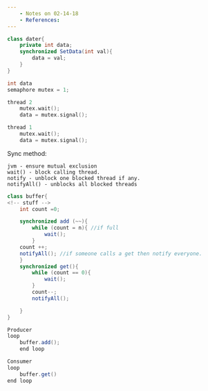 ```yaml
---
    - Notes on 02-14-18
    - References:
---
```

```java
class dater{
    private int data;
    synchronized SetData(int val){
        data = val;
    }
}
```
```c
int data
semaphore mutex = 1;

thread 2
    mutex.wait();
    data = mutex.signal();

thread 1
    mutex.wait();
    data = mutex.signal();
```

Sync method:

    jvm - ensure mutual exclusion
    wait() - block calling thread.
    notify - unblock one blocked thread if any.
    notifyAll() - unblocks all blocked threads

``` java
class buffer{
<!-- stuff -->
    int count =0;

    synchronized add (~~){
        while (count = n){ //if full
            wait();
        }
    count ++;
    notifyAll(); //if someone calls a get then notify everyone.
    }
    synchronized get(){
        while (count == 0){
            wait();
        }
        count--;
        notifyAll();

    }
}

Producer
loop
    buffer.add();
    end loop

Consumer
loop
    buffer.get()
end loop

```